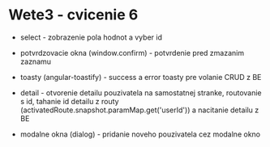 # Wete3 - cvicenie 6

- select - zobrazenie pola hodnot a vyber id

- potvrdzovacie okna (window.confirm) - potvrdenie pred zmazanim zaznamu

- toasty (angular-toastify) - success a error toasty pre volanie CRUD z BE

- detail - otvorenie detailu pouzivatela na samostatnej stranke, routovanie s id, tahanie id detailu z routy (activatedRoute.snapshot.paramMap.get('userId')) a nacitanie detailu z BE

- modalne okna (dialog) - pridanie noveho pouzivatela cez modalne okno
